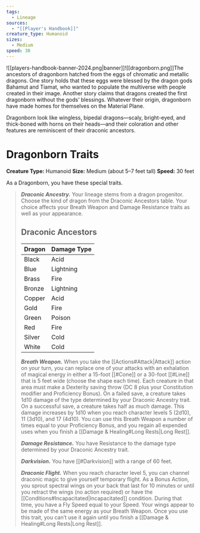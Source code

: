 ```yaml
---
tags:
  - Lineage
sources:
  - "[[Player's Handbook]]"
creature_type: Humanoid
sizes:
  - Medium
speed: 30
---
```

![[players-handbook-banner-2024.png|banner]]![[dragonborn.png]]The ancestors of dragonborn hatched from the eggs of chromatic and metallic dragons. One story holds that these eggs were blessed by the dragon gods Bahamut and Tiamat, who wanted to populate the multiverse with people created in their image. Another story claims that dragons created the first dragonborn without the gods’ blessings. Whatever their origin, dragonborn have made homes for themselves on the Material Plane.

Dragonborn look like wingless, bipedal dragons—scaly, bright-eyed, and thick-boned with horns on their heads—and their coloration and other features are reminiscent of their draconic ancestors.

# Dragonborn Traits
**Creature Type:** Humanoid
**Size:** Medium (about 5–7 feet tall)
**Speed:** 30 feet

As a Dragonborn, you have these special traits.
>
>**_Draconic Ancestry._** Your lineage stems from a dragon progenitor. Choose the kind of dragon from the Draconic Ancestors table. Your choice affects your Breath Weapon and Damage Resistance traits as well as your appearance.
>
>## Draconic Ancestors
>| Dragon | Damage Type |
>|:------ | ----------- |
>| Black  | Acid        |
>| Blue   | Lightning   |
>| Brass  | Fire        |
> Bronze | Lightning   |
>| Copper | Acid        |
>| Gold   | Fire        |
>| Green  | Poison      |
>| Red    | Fire        |
>| Silver | Cold        |
>| White  | Cold        |
>
>**_Breath Weapon._** When you take the [[Actions#Attack\|Attack]] action on your turn, you can replace one of your attacks with an exhalation of magical energy in either a 15-foot [[#Cone]] or a 30-foot [[#Line]] that is 5 feet wide (choose the shape each time). Each creature in that area must make a Dexterity saving throw (DC 8 plus your Constitution modifier and Proficiency Bonus). On a failed save, a creature takes 1d10 damage of the type determined by your Draconic Ancestry trait. On a successful save, a creature takes half as much damage. This damage increases by 1d10 when you reach character levels 5 (2d10), 11 (3d10), and 17 (4d10). You can use this Breath Weapon a number of times equal to your Proficiency Bonus, and you regain all expended uses when you finish a [[Damage & Healing#Long Rests\|Long Rest]].
>
>**_Damage Resistance._** You have Resistance to the damage type determined by your Draconic Ancestry trait.
>
>**_Darkvision._** You have [[#Darkvision]] with a range of 60 feet.
>
>**_Draconic Flight._** When you reach character level 5, you can channel draconic magic to give yourself temporary flight. As a Bonus Action, you sprout spectral wings on your back that last for 10 minutes or until you retract the wings (no action required) or have the [[Conditions#Incapacitated\|Incapacitated]] condition. During that time, you have a Fly Speed equal to your Speed. Your wings appear to be made of the same energy as your Breath Weapon. Once you use this trait, you can’t use it again until you finish a [[Damage & Healing#Long Rests\|Long Rest]].